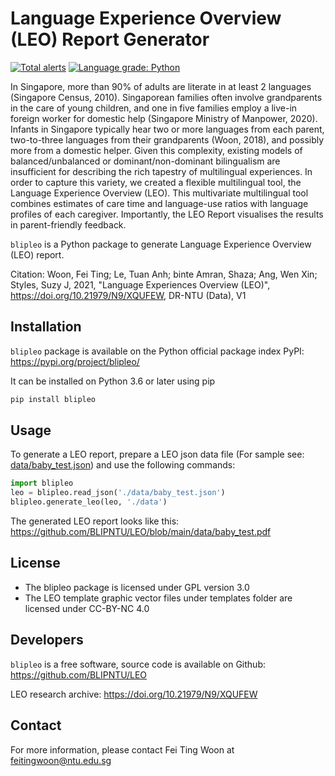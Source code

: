 # Language Experience Overview (LEO) Report Generator

[![Total alerts](https://img.shields.io/lgtm/alerts/g/BLIPNTU/LEO.svg?logo=lgtm&logoWidth=18)](https://lgtm.com/projects/g/BLIPNTU/LEO/alerts/)
[![Language grade: Python](https://img.shields.io/lgtm/grade/python/g/BLIPNTU/LEO.svg?logo=lgtm&logoWidth=18)](https://lgtm.com/projects/g/BLIPNTU/LEO/context:python)

In Singapore, more than 90% of adults are literate in at least 2 languages (Singapore Census, 2010). 
Singaporean families often involve grandparents in the care of young children, and one in five families employ a live-in foreign worker for domestic help (Singapore Ministry of Manpower, 2020). 
Infants in Singapore typically hear two or more languages from each parent, two-to-three languages from their grandparents (Woon, 2018), and possibly more from a domestic helper. 
Given this complexity, existing models of balanced/unbalanced or dominant/non-dominant bilingualism are insufficient for describing the rich tapestry of multilingual experiences. 
In order to capture this variety, we created a flexible multilingual tool, the Language Experience Overview (LEO). 
This multivariate multilingual tool combines estimates of care time and language-use ratios with language profiles of each caregiver. 
Importantly, the LEO Report visualises the results in parent-friendly feedback. 

`blipleo` is a Python package to generate Language Experience Overview (LEO) report.

Citation: 
Woon, Fei Ting; Le, Tuan Anh; binte Amran, Shaza; Ang, Wen Xin; Styles, Suzy J, 2021, "Language Experiences Overview (LEO)", https://doi.org/10.21979/N9/XQUFEW, DR-NTU (Data), V1

## Installation

`blipleo` package is available on the Python official package index PyPI: https://pypi.org/project/blipleo/

It can be installed on Python 3.6 or later using pip

```bash
pip install blipleo
```

## Usage

To generate a LEO report, prepare a LEO json data file (For sample see: [data/baby_test.json](https://github.com/BLIPNTU/LEO/blob/main/data/baby_test.json))
and use the following commands:

```python
import blipleo
leo = blipleo.read_json('./data/baby_test.json')
blipleo.generate_leo(leo, './data')
```

The generated LEO report looks like this: https://github.com/BLIPNTU/LEO/blob/main/data/baby_test.pdf

## License

- The blipleo package is licensed under GPL version 3.0
- The LEO template graphic vector files under templates folder are licensed under CC-BY-NC 4.0

## Developers

`blipleo` is a free software, source code is available on Github: https://github.com/BLIPNTU/LEO

LEO research archive: https://doi.org/10.21979/N9/XQUFEW

## Contact

For more information, please contact Fei Ting Woon at feitingwoon@ntu.edu.sg
